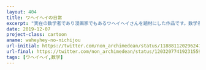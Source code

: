 ```yaml
---
layout: 404
title: ワヘイヘイの日常
excerpt: "実在の数学者であり漫画家でもあるワヘイヘイさんを題材にした作品です。数学者の日常を描きました。"
date: 2019-12-07
project-class: cartoon
aname: waheyhey-no-nichijou
url-initial: https://twitter.com/non_archimedean/status/1188811202962477056
url-final: https://twitter.com/non_archimedean/status/1203207741923155968
tags: [ワヘイヘイ,数学]
---
```

